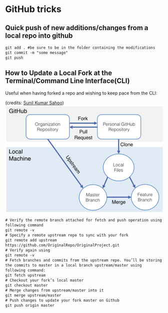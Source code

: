 
# GitHub tricks

## Quick push of new additions/changes from a local repo into github

```
git add . #be sure to be in the folder containing the modifications
git commit -m "some message"
git push
```

## How to Update a Local Fork at the Terminal/Command Line Interface(CLI)

Useful when having forked a repo and wishing to keep pace from the CLI: 

(credits: [Sunil Kumar Sahoo](https://medium.com/@sahoosunilkumar/how-to-update-a-fork-in-git-95a7daadc14e))
![GitHub fork's management](figures/githubfork.png)

```
# Verify the remote branch attached for fetch and push operation using following command 
git remote -v
# Specify a remote upstream repo to sync with your fork
git remote add upstream https://github.com/OriginalRepo/OriginalProject.git
# Verify again using 
git remote -v
# Fetch branches and commits from the upstream repo. You’ll be storing the commits to master in a local branch upstream/master using following command: 
git fetch upstream
# Checkout your fork’s local master 
git checkout master
# Merge changes from upstream/master into it 
git merge upstream/master
# Push changes to update your fork master on Github
git push origin master
```